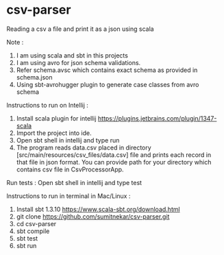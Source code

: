 # csv-parser
Reading a csv a file and print it as a json using scala


Note :
1. I am using scala and sbt in this projects
2. I am using avro for json schema validations.
3. Refer schema.avsc which contains exact schema as provided in schema.json
4. Using sbt-avrohugger plugin to generate case classes from avro schema


Instructions to run on Intellij :

1. Install scala plugin for intellij
    https://plugins.jetbrains.com/plugin/1347-scala
2. Import the project into ide.
3. Open sbt shell in intellij and type run
4. The program reads data.csv placed in directory [src/main/resources/csv_files/data.csv] file and prints each record in that file in json format.
   You can provide path for your directory which contains csv file in CsvProcessorApp.

Run tests :
Open sbt shell in intellij and type test

Instructions to run in terminal in Mac/Linux :

1. Install sbt 1.3.10 
    https://www.scala-sbt.org/download.html
2. git clone https://github.com/sumitnekar/csv-parser.git
3. cd csv-parser
4. sbt compile
5. sbt test
6. sbt run

